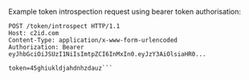 Example token introspection request using bearer token authorisation:

```
POST /token/introspect HTTP/1.1
Host: c2id.com
Content-Type: application/x-www-form-urlencoded
Authorization: Bearer eyJhbGciOiJSUzI1NiIsImtpZCI6InMxIn0.eyJzY3AiOlsiaHR0...

token=45ghiukldjahdnhzdauz```
